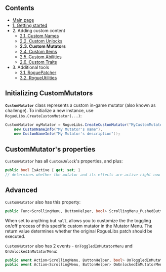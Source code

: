 ## Contents ##

- [Main page](https://github.com/Abbysssal/RogueLibs)
- [1. Getting started](./1.%20Getting%20started.md)
- 2\. Adding custom content
  - [2.1. Custom Names](./2.1.%20Custom%20Names.md)
  - [2.2. Custom Unlocks](./2.2.%20Custom%20Unlocks.md)
  - **2.3. Custom Mutators**
  - [2.4. Custom Items](./2.4.%20Custom%20Items.md)
  - [2.5. Custom Abilities](./2.5.%20Custom%20Abilities.md)
  - [2.6. Custom Traits](./2.6.%20Custom%20Traits.md)
- 3\. Additional tools
  - [3.1. RoguePatcher](./3.1.%20RoguePatcher.md)
  - [3.2. RogueUtilities](./3.2.%20RogueUtilities.md)

## Initializing CustomMutators ##
**`CustomMutator`** class represents a custom in-game mutator (also known as challenge). To initialize a new instance, use `RogueLibs.CreateCustomMutator(...)`:
```cs
CustomMutator myMutator = RogueLibs.CreateCustomMutator("MyCustomMutator", true,
    new CustomNameInfo("My Mutator's name"),
    new CustomNameInfo("My Mutator's description"));
```
## CustomMutator's properties ##
`CustomMutator` has all `CustomUnlock`'s properties, and plus:
```cs
public bool IsActive { get; set; }
// determines whether the mutator and its effects are active right now
```
## Advanced ##
`CustomMutator` also has this property:
```cs
public Func<ScrollingMenu, ButtonHelper, bool> ScrollingMenu_PushedButton { get; set; }
```
When set to anything but `null`, allows you to customize the the toggling on/off process of this specific custom mutator in the Mutator Menu. The return value determines whether the original RogueLibs patch should be executed.

`CustomMutator` also has 2 events - `OnToggledInMutatorMenu` and `OnUnlockedInMutatorMenu`:
```cs
public event Action<ScrollingMenu, ButtonHelper, bool> OnToggledInMutatorMenu;
public event Action<ScrollingMenu, ButtonHelper> OnUnlockedInMutatorMenu;
```